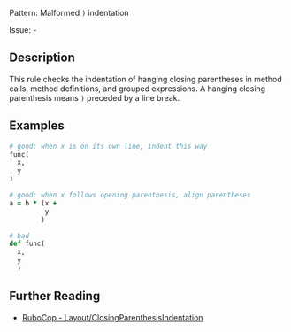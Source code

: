 Pattern: Malformed `)` indentation

Issue: -

## Description

This rule checks the indentation of hanging closing parentheses in
method calls, method definitions, and grouped expressions. A hanging
closing parenthesis means `)` preceded by a line break.

## Examples

```ruby
# good: when x is on its own line, indent this way
func(
  x,
  y
)

# good: when x follows opening parenthesis, align parentheses
a = b * (x +
         y
        )

# bad
def func(
  x,
  y
  )
```

## Further Reading

* [RuboCop - Layout/ClosingParenthesisIndentation](https://docs.rubocop.org/rubocop/cops_layout.html#layoutclosingparenthesisindentation)
